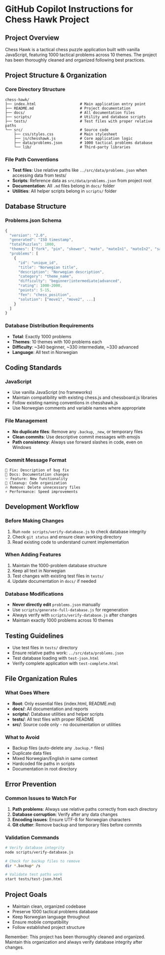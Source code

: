 # GitHub Copilot Instructions for Chess Hawk Project

## Project Overview
Chess Hawk is a tactical chess puzzle application built with vanilla JavaScript, featuring 1000 tactical problems across 10 themes. The project has been thoroughly cleaned and organized following best practices.

## Project Structure & Organization

### Core Directory Structure
```
chess-hawk/
├── index.html                    # Main application entry point
├── README.md                     # Project documentation
├── docs/                         # All documentation files
├── scripts/                      # Utility and database scripts
├── tests/                        # Test files with proper relative paths
└── src/                          # Source code
    ├── css/styles.css            # Main stylesheet
    ├── js/chesshawk.js           # Core application logic
    ├── data/problems.json        # 1000 tactical problems database
    └── lib/                      # Third-party libraries
```

### File Path Conventions
- **Test files**: Use relative paths like `../src/data/problems.json` when accessing data from tests/
- **Scripts**: Reference data as `src/data/problems.json` from project root
- **Documentation**: All `.md` files belong in `docs/` folder
- **Utilities**: All helper scripts belong in `scripts/` folder

## Database Structure

### Problems.json Schema
```javascript
{
  "version": "2.0",
  "generated": "ISO timestamp",
  "totalPuzzles": 1000,
  "themes": ["fork", "pin", "skewer", "mate", "mateIn1", "mateIn2", "sacrifice", "deflection", "decoy", "discoveredAttack"],
  "problems": [
    {
      "id": "unique_id",
      "title": "Norwegian title",
      "description": "Norwegian description", 
      "category": "theme_name",
      "difficulty": "beginner|intermediate|advanced",
      "rating": 1000-2000,
      "points": 5-15,
      "fen": "chess_position",
      "solution": ["move1", "move2", ...]
    }
  ]
}
```

### Database Distribution Requirements
- **Total**: Exactly 1000 problems
- **Themes**: 10 themes with 100 problems each
- **Difficulty**: ~340 beginner, ~330 intermediate, ~330 advanced
- **Language**: All text in Norwegian

## Coding Standards

### JavaScript
- Use vanilla JavaScript (no frameworks)
- Maintain compatibility with existing chess.js and chessboard.js libraries
- Follow existing naming conventions in chesshawk.js
- Use Norwegian comments and variable names where appropriate

### File Management
- **No duplicate files**: Remove any `.backup`, `_new`, or temporary files
- **Clean commits**: Use descriptive commit messages with emojis
- **Path consistency**: Always use forward slashes in code, even on Windows

### Commit Message Format
```
🔧 Fix: Description of bug fix
📝 Docs: Documentation changes  
✨ Feature: New functionality
🧹 Cleanup: Code organization
🔥 Remove: Delete unnecessary files
⚡ Performance: Speed improvements
```

## Development Workflow

### Before Making Changes
1. Run `node scripts/verify-database.js` to check database integrity
2. Check `git status` and ensure clean working directory
3. Read existing code to understand current implementation

### When Adding Features
1. Maintain the 1000-problem database structure
2. Keep all text in Norwegian
3. Test changes with existing test files in `tests/`
4. Update documentation in `docs/` if needed

### Database Modifications
- **Never directly edit** `problems.json` manually
- Use `scripts/generate-full-database.js` for regeneration
- Always verify with `scripts/verify-database.js` after changes
- Maintain exactly 1000 problems across 10 themes

## Testing Guidelines
- Use test files in `tests/` directory
- Ensure relative paths work: `../src/data/problems.json`
- Test database loading with `test-json.html`
- Verify complete application with `test-complete.html`

## File Organization Rules

### What Goes Where
- **Root**: Only essential files (index.html, README.md)
- **docs/**: All documentation and reports
- **scripts/**: Database utilities and helper scripts  
- **tests/**: All test files with proper README
- **src/**: Source code only - no documentation or utilities

### What to Avoid
- Backup files (auto-delete any `.backup.*` files)
- Duplicate data files
- Mixed Norwegian/English in same context
- Hardcoded file paths in scripts
- Documentation in root directory

## Error Prevention

### Common Issues to Watch For
1. **Path problems**: Always use relative paths correctly from each directory
2. **Database corruption**: Verify after any data changes
3. **Encoding issues**: Ensure UTF-8 for Norwegian characters
4. **Git clutter**: Remove backup and temporary files before commits

### Validation Commands
```bash
# Verify database integrity
node scripts/verify-database.js

# Check for backup files to remove
dir *.backup* /s

# Validate test paths work
start tests/test-json.html
```

## Project Goals
- Maintain clean, organized codebase
- Preserve 1000 tactical problems database
- Keep Norwegian language throughout
- Ensure mobile compatibility
- Follow established project structure

Remember: This project has been thoroughly cleaned and organized. Maintain this organization and always verify database integrity after changes.
